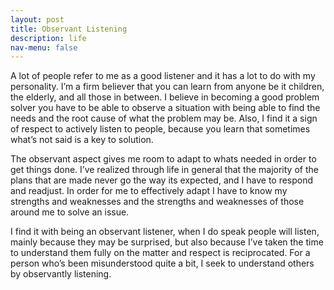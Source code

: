 ```yaml
---
layout: post
title: Observant Listening 
description: life
nav-menu: false
---
```


A lot of people refer to me as a good listener and it has a lot to do with my personality. I’m a firm believer that you can learn from anyone be it children, the elderly, and all those in between. I believe in becoming a good problem solver you have to be able to observe a situation with being able to find the needs and the root cause of what the problem may be. Also, I find it a sign of respect to actively listen to people, because you learn that sometimes what’s not said is a key to solution. 

The observant aspect gives me room to adapt to whats needed in order to get things done. I’ve realized through life in general that the majority of the plans that are made never go the way its expected, and I have to respond and readjust. In order for me to effectively adapt I have to know my strengths and weaknesses and the strengths and weaknesses of those around me to solve an issue.

I find it with being an observant listener, when I do speak people will listen, mainly because they may be surprised, but also because I’ve taken the time to understand them fully on the matter and respect is reciprocated. For a person who’s been misunderstood quite a bit, I seek to understand others by observantly listening.